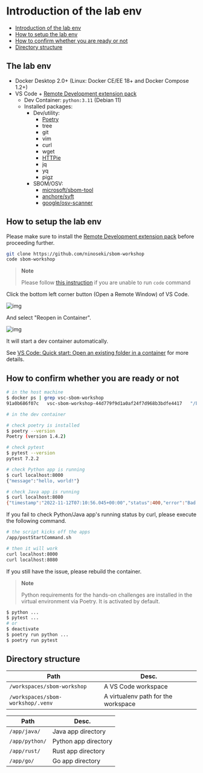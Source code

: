 # Introduction of the lab env

- [Introduction of the lab env](#introduction-of-the-lab-env)
- [How to setup the lab env](#how-to-setup-the-lab-env)
- [How to confirm whether you are ready or not](#how-to-confirm-whether-you-are-ready-or-not)
- [Directory structure](#directory-structure)

## The lab env

- Docker Desktop 2.0+ (Linux: Docker CE/EE 18+ and Docker Compose 1.2+)
- VS Code + [Remote Development extension pack](https://marketplace.visualstudio.com/items?itemName=ms-vscode-remote.vscode-remote-extensionpack)
  - Dev Container: `python:3.11` (Debian 11)
  - Installed packages:
    - Dev/utility:
      - [Poetry](https://python-poetry.org/)
      - tree
      - git
      - vim
      - curl
      - wget
      - [HTTPie](https://httpie.io/)
      - jq
      - yq
      - pigz
    - SBOM/OSV:
      - [microsoft/sbom-tool](https://github.com/microsoft/sbom-tool)
      - [anchore/syft](https://github.com/anchore/syft)
      - [google/osv-scanner](https://github.com/google/osv-scanner)

## How to setup the lab env

Please make sure to install the [Remote Development extension pack](https://marketplace.visualstudio.com/items?itemName=ms-vscode-remote.vscode-remote-extensionpack) before proceeding further.

```bash
git clone https://github.com/ninoseki/sbom-workshop
code sbom-workshop
```

> **Note**
>
> Please follow [this instruction](https://code.visualstudio.com/docs/setup/mac#_launching-from-the-command-line) if you are unable to run `code` command

Click the bottom left corner button (Open a Remote Window) of VS Code.

![img](https://imgur.com/qoMiIpW.png)

And select "Reopen in Container".

![img](https://imgur.com/O4w0EYe.png)

It will start a dev container automatically.

See [VS Code: Quick start: Open an existing folder in a container](https://code.visualstudio.com/docs/devcontainers/containers#_quick-start-open-an-existing-folder-in-a-container) for more details.

## How to confirm whether you are ready or not

```bash
# in the host machine
$ docker ps | grep vsc-sbom-workshop
91a0b686f07c   vsc-sbom-workshop-44d779f9d1a0af24f7d968b3bdfe4417   "/bin/sh -c 'echo Co…"   54 seconds ago   Up 53 seconds             compassionate_knuth
```

```bash
# in the dev container

# check poetry is installed
$ poetry --version
Poetry (version 1.4.2)

# check pytest
$ pytest --version
pytest 7.2.2

# check Python app is running
$ curl localhost:8000
{"message":"hello, world!"}

# check Java app is running
$ curl localhost:8080
{"timestamp":"2022-11-12T07:10:56.045+00:00","status":400,"error":"Bad Request","path":"/"}
```

If you fail to check Python/Java app's running status by curl, please execute the following command.

```bash
# the script kicks off the apps
/app/postStartCommand.sh

# then it will work
curl localhost:8000
curl localhost:8080
```

If you still have the issue, please rebuild the container.

> **Note**
>
> Python requirements for the hands-on challenges are installed in the virtual environment via Poetry. It is activated by default.

```bash
$ python ...
$ pytest ...
# or
$ deactivate
$ poetry run python ...
$ poetry run pytest
```

## Directory structure

| Path                              | Desc.                               |
| --------------------------------- | ----------------------------------- |
| `/workspaces/sbom-workshop`       | A VS Code workspace                 |
| `/workspaces/sbom-workshop/.venv` | A virtualenv path for the workspace |

| Path           | Desc.                |
| -------------- | -------------------- |
| `/app/java/`   | Java app directory   |
| `/app/python/` | Python app directory |
| `/app/rust/`   | Rust app directory   |
| `/app/go/`     | Go app directory     |
